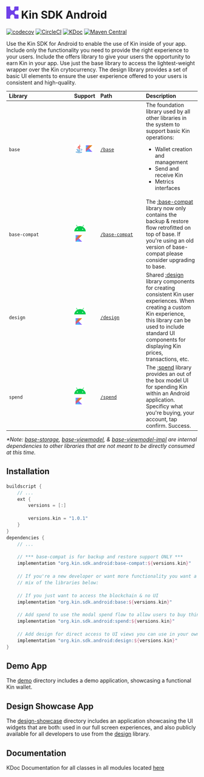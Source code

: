 # <img src="assets/kin-logo.png" height="32" alt="Kin Logo"> Kin SDK Android
[![codecov](https://codecov.io/gh/kinecosystem/kin-android/branch/master/graph/badge.svg?token=V05OQ629R5)](https://codecov.io/gh/kinecosystem/kin-android)
[![CircleCI](https://img.shields.io/circleci/build/gh/kinecosystem/kin-android/master?token=ac677bb614658377373f411ba6394e9adf112cba)](https://circleci.com/gh/kinecosystem/kin-android)
[![KDoc](https://img.shields.io/badge/Docs-KDoc-blue)](https://kinecosystem.github.io/kin-android/docs)
[![Maven Central](https://maven-badges.herokuapp.com/maven-central/org.kin.sdk.android/base/badge.svg)](https://maven-badges.herokuapp.com/maven-central/org.kin.sdk.android/base)

Use the Kin SDK for Android to enable the use of Kin inside of your app. Include only the functionality you need to provide the right experience to your users. Include the offers library to give your users the opportunity to earn Kin in your app. Use just the base library to access the lightest-weight wrapper over the Kin crytocurrency. The design library provides a set of basic UI elements to ensure the user experience offered to your users is consistent and high-quality.

| Library&nbsp;&nbsp;&nbsp;&nbsp;&nbsp;&nbsp;&nbsp;&nbsp;&nbsp;&nbsp;&nbsp;&nbsp;&nbsp;&nbsp;&nbsp;&nbsp;&nbsp;&nbsp;&nbsp;&nbsp;&nbsp;&nbsp;&nbsp;&nbsp;&nbsp;&nbsp;&nbsp;&nbsp;&nbsp; | Support                                                                                   | Path&nbsp;&nbsp;&nbsp;&nbsp;&nbsp;&nbsp;&nbsp;&nbsp;&nbsp;&nbsp;&nbsp;&nbsp;&nbsp;&nbsp;&nbsp;&nbsp;&nbsp;&nbsp;&nbsp;&nbsp; | Description                                                                                                                                                                                                                                                                               |
|:--------------------------------------------------------------------------------------------------------------------------------------------------------------------------------------|:------------------------------------------------------------------------------------------|:-----------------------------------------------------------------------------------------------------------------------------|:------------------------------------------------------------------------------------------------------------------------------------------------------------------------------------------------------------------------------------------------------------------------------------------|
| `base`                                                                                                                                                                                | <img src="assets/java.png" height="24">&nbsp;<img src="assets/kotlin.png" height="24">    | [`/base`](base)                                                                                                              | The foundation library used by all other libraries in the system to support basic Kin operations: <ul><li>Wallet creation and management</li><li>Send and receive Kin</li><li>Metrics interfaces</li></ul>                                                                                |
| `base-compat`                                                                                                                                                                         | <img src="assets/android.png" height="24">&nbsp;<img src="assets/kotlin.png" height="24"> | [`/base-compat`](base-compat)                                                                                                | The [:base-compat](base-compat) library now only contains the backup & restore flow retrofitted on top of base. If you're using an old version of base-compat please consider upgrading to base. |
| `design`                                                                                                                                                                              | <img src="assets/android.png" height="24">&nbsp;<img src="assets/kotlin.png" height="24"> | [`/design`](design)                                                                                                          | Shared [:design](design) library components for creating consistent Kin user experiences. When creating a custom Kin experience, this library can be used to include standard UI components for displaying Kin prices, transactions, etc.                                                            |
| `spend`                                                                                                                                                                               | <img src="assets/android.png" height="24">&nbsp;<img src="assets/kotlin.png" height="24"> | [`/spend`](spend)                                                                                                            | The [:spend](spend) library provides an out of the box model UI for spending Kin within an Android application. Specificy what you're buying, your account, tap confirm. Success.|

*\*Note: [base-storage](base-storage), [base-viewmodel](base-viewmodel), & [base-viewmodel-impl](base-viewmodel-impl) are internal dependencies to other libraries that are not meant to be directly consumed at this time.*

## Installation

```groovy
buildscript {
    // ...
    ext {
        versions = [:]
        
        versions.kin = "1.0.1"
    }
}
dependencies {
    // ...
    
    // *** base-compat is for backup and restore support ONLY ***
    implementation "org.kin.sdk.android:base-compat:${versions.kin}"
    
    // If you're a new developer or want more functionality you want a
    // mix of the libraries below:
    
    // If you just want to access the blockchain & no UI
    implementation "org.kin.sdk.android:base:${versions.kin}"
    
    // Add spend to use the modal spend flow to allow users to buy things with Kin
    implementation "org.kin.sdk.android:spend:${versions.kin}"
    
    // Add design for direct access to UI views you can use in your own app
    implementation "org.kin.sdk.android:design:${versions.kin}"
}
```

## Demo App

The [demo](demo) directory includes a demo application, showcasing a functional Kin wallet.

## Design Showcase App

The [design-showcase](design-showcase) directory includes an application showcasing the UI widgets that are both: used in our full screen experiences, and also publicly available for all developers to use from the [design](design) library.

## Documentation
KDoc Documentation for all classes in all modules located [here](https://kinecosystem.github.io/kin-android/docs/index.html)
